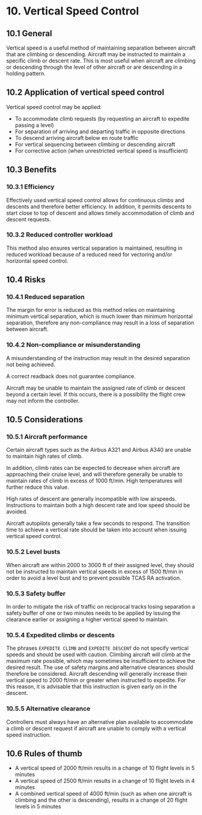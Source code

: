 # 10. Vertical Speed Control
## 10.1 General
Vertical speed is a useful method of maintaining separation between aircraft that are climbing or descending. Aircraft may be instructed to maintain a specific climb or descent rate. This is most useful when aircraft are climbing or descending through the level of other aircraft or are descending in a holding pattern.

## 10.2 Application of vertical speed control
Vertical speed control may be applied:

- To accommodate climb requests (by requesting an aircraft to expedite passing a level)
- For separation of arriving and departing traffic in opposite directions
- To descend arriving aircraft below en route traffic
- For vertical sequencing between climbing or descending aircraft
- For corrective action (when unrestricted vertical speed is insufficient)

## 10.3 Benefits
### 10.3.1 Efficiency
Effectively used vertical speed control allows for continuous climbs and descents and therefore better efficiency. In addition, it permits descents to start close to top of descent and allows timely accommodation of climb and descent requests.

### 10.3.2 Reduced controller workload
This method also ensures vertical separation is maintained, resulting in reduced workload because of a reduced need for vectoring and/or horizontal speed control.

## 10.4 Risks
### 10.4.1 Reduced separation
The margin for error is reduced as this method relies on maintaining minimum vertical separation, which is much lower than minimum horizontal separation, therefore any non-compliance may result in a loss of separation between aircraft.

### 10.4.2 Non-compliance or misunderstanding
A misunderstanding of the instruction may result in the desired separation not being achieved.

A correct readback does not guarantee compliance.

Aircraft may be unable to maintain the assigned rate of climb or descent beyond a certain level. If this occurs, there is a possibility the flight crew may not inform the controller.

## 10.5 Considerations
### 10.5.1 Aircraft performance
Certain aircraft types such as the Airbus A321 and Airbus A340 are unable to maintain high rates of climb.

In addition, climb rates can be expected to decrease when aircraft are approaching their cruise level, and will therefore generally be unable to maintain rates of climb in excess of 1000 ft/min. High temperatures will further reduce this value.

High rates of descent are generally incompatible with low airspeeds. Instructions to maintain both a high descent rate and low speed should be avoided. 

Aircraft autopilots generally take a few seconds to respond. The transition time to achieve a vertical rate should be taken into account when issuing vertical speed control.

### 10.5.2 Level busts
When aircraft are within 2000 to 3000 ft of their assigned level, they should not be instructed to maintain vertical speeds in excess of 1500 ft/min in order to avoid a level bust and to prevent possible TCAS RA activation.

### 10.5.3 Safety buffer
In order to mitigate the risk of traffic on reciprocal tracks losing separation a safety buffer of one or two minutes needs to be applied by issuing the clearance earlier or assigning a higher vertical speed to maintain.

### 10.5.4 Expedited climbs or descents
The phrases `EXPEDITE CLIMB` and `EXPEDITE DESCENT` do not specify vertical speeds and should be used with caution. Climbing aircraft will climb at the maximum rate possible, which may sometimes be insufficient to achieve the desired result. The use of safety margins and alternative clearances should therefore be considered.
Aircraft descending will generally increase their vertical speed to 2000 ft/min or greater when instructed to expedite. For this reason, it is advisable that this instruction is given early on in the descent.

### 10.5.5 Alternative clearance
Controllers must always have an alternative plan available to accommodate a climb or descent request if aircraft are unable to comply with a vertical speed instruction.

## 10.6 Rules of thumb
- A vertical speed of 2000 ft/min results in a change of 10 flight levels in 5 minutes
- A vertical speed of 2500 ft/min results in a change of 10 flight levels in 4 minutes
- A combined vertical speed of 4000 ft/min (such as when one aircraft is climbing and the other is descending), results in a change of 20 flight levels in 5 minutes